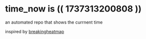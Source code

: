 # time_now is (( 1737313200808 ))

an automated repo that shows the currnent time

inspired by [breakingheatmap](https://github.com/breakingheatmap/breakingheatmap)